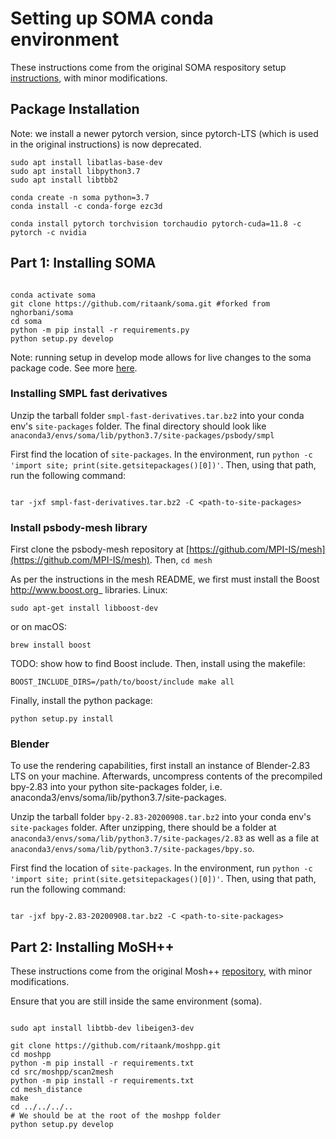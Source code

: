 # Setting up SOMA conda environment

These instructions come from the original SOMA respository setup [instructions](https://github.com/nghorbani/soma), with minor modifications.

## Package Installation

Note: we install a newer pytorch version, since pytorch-LTS (which is used in the original instructions) is now deprecated.

```shell
sudo apt install libatlas-base-dev
sudo apt install libpython3.7
sudo apt install libtbb2

conda create -n soma python=3.7 
conda install -c conda-forge ezc3d

conda install pytorch torchvision torchaudio pytorch-cuda=11.8 -c pytorch -c nvidia

```

## Part 1: Installing SOMA

```shell

conda activate soma
git clone https://github.com/ritaank/soma.git #forked from nghorbani/soma
cd soma
python -m pip install -r requirements.py
python setup.py develop

```

Note: running setup in develop mode allows for live changes to the soma package code. See more [here](https://stackoverflow.com/questions/19048732/python-setup-py-develop-vs-install).

### Installing SMPL fast derivatives

Unzip the tarball folder `smpl-fast-derivatives.tar.bz2` into your conda env's `site-packages` folder. The final directory should look like `anaconda3/envs/soma/lib/python3.7/site-packages/psbody/smpl`

First find the location of `site-packages`. In the environment, run `python -c 'import site; print(site.getsitepackages()[0])'`.
Then, using that path, run the following command:

```shell

tar -jxf smpl-fast-derivatives.tar.bz2 -C <path-to-site-packages>

```

### Install psbody-mesh library

First clone the psbody-mesh repository at [https://github.com/MPI-IS/mesh](https://github.com/MPI-IS/mesh). Then, `cd mesh`

As per the instructions in the mesh README, we first must install the Boost <http://www.boost.org>_ libraries.
Linux:

`sudo apt-get install libboost-dev`

or on macOS:

`brew install boost`

TODO: show how to find Boost include. Then, install using the makefile:

`BOOST_INCLUDE_DIRS=/path/to/boost/include make all`

Finally, install the python package:

`python setup.py install`

### Blender

To use the rendering capabilities, first install an instance of Blender-2.83 LTS on your machine. Afterwards, uncompress contents of the precompiled bpy-2.83 into your python site-packages folder, i.e. anaconda3/envs/soma/lib/python3.7/site-packages.

Unzip the tarball folder `bpy-2.83-20200908.tar.bz2` into your conda env's `site-packages` folder. After unzipping, there should be a folder at `anaconda3/envs/soma/lib/python3.7/site-packages/2.83` as well as a file at `anaconda3/envs/soma/lib/python3.7/site-packages/bpy.so`.

First find the location of `site-packages`. In the environment, run `python -c 'import site; print(site.getsitepackages()[0])'`.
Then, using that path, run the following command:

```shell

tar -jxf bpy-2.83-20200908.tar.bz2 -C <path-to-site-packages>

```

## Part 2: Installing MoSH++

These instructions come from the original Mosh++ [repository](https://github.com/nghorbani/moshpp), with minor modifications.

Ensure that you are still inside the same environment (soma).

```shell

sudo apt install libtbb-dev libeigen3-dev

git clone https://github.com/ritaank/moshpp.git
cd moshpp
python -m pip install -r requirements.txt
cd src/moshpp/scan2mesh
python -m pip install -r requirements.txt
cd mesh_distance
make
cd ../../../..
# We should be at the root of the moshpp folder
python setup.py develop

```